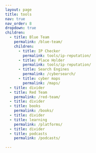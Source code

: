 ```yaml
---
layout: page
title: tools
nav: true
nav_order: 8
dropdown: true
children:
  - title: Blue Team
    permalink: /blue-team/
    children:
      - title: IP Checker
        permalink: tools/ip-reputation/
      - title: Place Holder
        permalink: tools/ip-reputation/
      - title: Search Engines
        permalink: /cybersearch/
      - title: cyber maps
        permalink: /maps/
  - title: divider
  - title: Red Team
    permalink: /red-team/
  - title: divider
  - title: books
    permalink: /books/
  - title: divider
  - title: learning
    permalink: /platforms/
  - title: divider
  - title: podcasts
    permalink: /podcasts/
 
---
```

